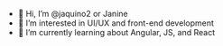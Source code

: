 - 👋 Hi, I’m @jaquino2 or Janine
- 👀 I’m interested in UI/UX and front-end development
- 🌱 I’m currently learning about Angular, JS, and React

<!---
jaquino2/jaquino2 is a ✨ special ✨ repository because its `README.md` (this file) appears on your GitHub profile.
You can click the Preview link to take a look at your changes.
--->
